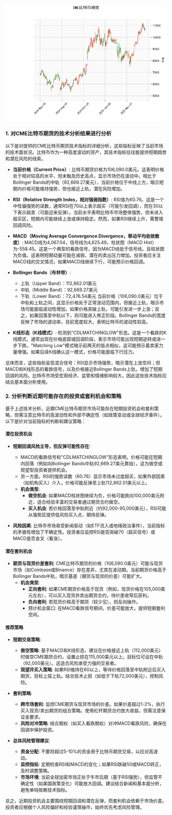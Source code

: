 ![图](cmebtc.png)

### 1. 对CME比特币期货的技术分析结果进行分析

以下是对提供的CME比特币期货技术指标的详细分析，这些指标反映了当前市场的技术面状况。比特币作为一种高度波动的资产，其技术指标往往能提供短期趋势和潜在风险的线索。

- **当前价格（Current Price）**: 比特币期货价格为106,090.0美元。这表明价格处于相对较高的水平，但未触及历史高点，显示市场仍在波动中。相比于Bollinger Bands的中轨（92,669.27美元），当前价格位于中线上方，暗示短期内价格可能维持强势，但也接近上轨，潜在风险增加。

- **RSI（Relative Strength Index，相对强弱指数）**: RSI值为60.76。这是一个中性偏强势的读数，通常RSI在70以上表示超买（可能引发回调），而在30以下表示超卖（可能迎来反弹）。当前水平表明比特币市场整体强势，但未进入超买区，短期内可能继续上涨或保持稳定。然而，如果RSI继续上升，需警惕回调风险。

- **MACD（Moving Average Convergence Divergence，移动平均收敛散度）**: MACD线为4,067.04，信号线为4,625.49，柱状图（MACD Hist）为-558.45。这是一个典型的看跌信号，因为MACD线低于信号线，且柱状图为负值。这表明短期动量可能在减弱，潜在的卖出压力增加。投资者应关注MACD线的交叉情况，如果MACD线继续下行，可能预示价格回调。

- **Bollinger Bands（布林带）**: 
  - 上轨（Upper Band）：112,862.01美元
  - 中轨（Middle Band）：92,669.27美元
  - 下轨（Lower Band）：72,476.54美元
  当前价格（106,090.0美元）位于中轨和上轨之间，这显示价格处于正常波动范围内，但接近上轨，暗示市场可能面临波动性增加。如果价格突破上轨，可能引发进一步上涨；反之，如果回落至中轨以下，则可能进入修正阶段。Bollinger Bands的宽度反映了市场的波动率，目前宽度较大，表明比特币的波动性较高。

- **K线形态（K线模式）**: 检测到"CDLMATCHINGLOW"形态。这是一个看跌的K线模式，通常出现在价格底部或回调阶段，表示市场可能出现短期逆转或进一步下跌。"Matching Low"模式暗示前两天的低点相似，这可能预示着卖家力量增强。如果后续K线确认这一模式，价格可能面临下行压力。

总体而言，这些指标呈现混合信号：RSI显示市场强势，暗示潜在上涨空间；但MACD和K线形态的看跌信号，以及价格接近Bollinger Bands上轨，增加了短期回调的风险。比特币市场受宏观经济、监管和情绪影响较大，因此这些技术指标应结合基本面分析使用。

### 2. 分析判断近期可能存在的投资或套利机会和策略

基于上述技术分析，近期CME比特币期货市场可能存在短期投资机会和套利策略，但需注意比特币的高波动性和外部不确定性（如政策变动或全球经济事件）。以下是针对当前指标的判断和建议策略：

#### 潜在投资机会
- **短期回调风险主导，但反弹可能性存在**:
  - MACD的看跌信号和"CDLMATCHINGLOW"形态表明，价格可能在短期内回落（例如向Bollinger Bands中轨92,669.27美元靠拢），这为做空或观望型投资者提供机会。
  - 另一方面，RSI的强势读数（60.76）显示市场未过度超买，如果外部因素（如机构买入）介入，价格可能反弹至上轨112,862.01美元以上。
  - **机会类型**:
    - **做空机会**: 如果MACD柱状图继续为负，价格可能跌向100,000美元附近，适合经验丰富的交易者通过期货合约做空。
    - **买入机会**: 若价格回落至中轨附近（约92,000-95,000美元），RSI可能从强势区提供低风险买入点，期待反弹。

- **风险因素**: 比特币市场易受新闻驱动（如ETF流入或地缘政治事件），当前指标的矛盾性增加了不确定性。投资者应监控RSI是否突破70（超买信号）或MACD是否金叉（看涨）。

#### 潜在套利机会
- **期货与现货价差套利**: CME比特币期货的价格（106,090.0美元）可能与现货市场（如Coinbase或Binance）存在差异，尤其在波动期。当前期货价格高于Bollinger Bands中轨，暗示基差（期货与现货的价差）可能扩大。
  - **机会类型**:
    - **正向套利**: 如果CME期货价格高于现货（例如，现货价格在105,000美元左右），可以买入现货并卖出期货合约，待价差收窄后获利。
    - **负向套利**: 若现货价格高于期货（较少见），则反向操作。
    - 预计机会窗口: 在MACD看跌信号期间，价差可能放大，提供短期套利空间。

#### 推荐策略
- **短期交易策略**:
  - **做空策略**: 基于MACD和K线形态，建议在价格接近上轨（112,000美元）时做空CME期货合约，设置止损在115,000美元以上。目标位可设在中轨（92,000美元）。这适合风险承受力强的交易者。
  - **观望并买入策略**: 如果RSI维持在60以上，等待价格回落至中轨附近后买入期货，目标上探上轨。结合技术止损（如低于下轨72,000美元），控制风险。
  
- **套利策略**:
  - **跨市场套利**: 监控CME期货与现货市场的价差。如果价差超过1-2%，执行买入现货/卖出期货的组合策略。使用杠杆期货合约放大收益，但需注意保证金要求。
  - **风险对冲策略**: 结合期权（如买入看跌期权）对冲MACD看跌风险，确保在回调中保护投资。

- **总体风险管理建议**:
  - **资金分配**: 不要将超过5-10%的资金用于比特币期货交易，以应对高波动。
  - **监控指标**: 定期检查RSI和MACD的变化；如果RSI跌破50或MACD转正，及时调整策略。
  - **市场环境**: 当前全球加密市场正处于牛市后期（基于RSI强势），但监管不确定性（如美国政策变化）可能放大回调。建议结合新闻和基本面分析，避免单纯依赖技术指标。

总之，近期投资机会主要围绕短期回调和潜在反弹，而套利机会依赖于市场价差。投资者应根据个人风险偏好和经验谨慎操作，始终优先考虑风险管理。